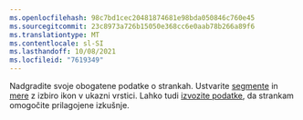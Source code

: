 ```yaml
---
ms.openlocfilehash: 98c7bd1cec20481874681e98bda050846c760e45
ms.sourcegitcommit: 23c8973a726b15050e368cc6e0aab78b266a89f6
ms.translationtype: MT
ms.contentlocale: sl-SI
ms.lasthandoff: 10/08/2021
ms.locfileid: "7619349"
---
```

Nadgradite svoje obogatene podatke o strankah. Ustvarite [segmente](../audience-insights/segments.md) in [mere](../audience-insights/measures.md) z izbiro ikon v ukazni vrstici. Lahko tudi [izvozite podatke](../audience-insights/export-destinations.md), da strankam omogočite prilagojene izkušnje.